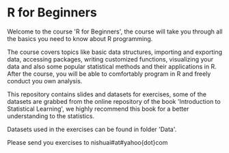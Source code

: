 # R for Beginners
Welcome to the course 'R for Beginners', the course will take you through all the basics you need to know about R programming. 

The course covers topics like basic data structures, importing and exporting data, accessing packages, writing customized functions, visualizing your data and also some popular statistical methods and their applications in R. After the course, you will be able to comfortably program in R and freely conduct you own analysis.
 
This repository contains slides and datasets for exercises, some of the datasets are grabbed from the online repository of the book 'Introduction to Statistical Learning', we highly recommend this book for a better understanding to the statistics.

Datasets used in the exercises can be found in folder 'Data'.

Please send you exercises to nishuai#at#yahoo{dot}com
